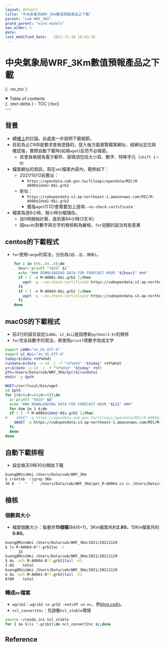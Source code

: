```yaml
---
layout: default
title: "中央氣象局WRF_3Km數值預報產品之下載"
parent: "cwb WRF_3Km"
grand_parent: "wind models"
nav_order: 1
date:               
last_modified_date:   2021-11-30 10:43:16
---
```


# 中央氣象局WRF_3Km數值預報產品之下載

{: .no_toc }

<details open markdown="block">
  <summary>
    Table of contents
  </summary>
  {: .text-delta }
- TOC
{:toc}
</details>
---

## 背景
- 續[樓上](https://sinotec2.github.io/jtd/docs/wind_models/cwbWRF_3Km/)的討論，此處進一步說明下載細節。
- 目前為止CWB是要求會員登錄的，登入後方能瀏覽檔案網址，經網址定位與確認後，實際自動下載時(如用`wget`)反而不必帳密。
  - 其會員帳號為電子郵件、密碼須包括大小寫、數字、特殊字元（`shift 1～0`）
- 檔案網址的資訊，寫在`xml`檔案內容內，範例如下：
  - 2021/10/12前舊址：
    - `https://opendata.cwb.gov.tw/fileapi/opendata/MIC/M-A006${dom}-0$i.grb2`
  - 新址：
    - `https://cwbopendata.s3.ap-northeast-1.amazonaws.com/MIC/M-A006${dom}-0$i.grb2`
    - 舊版`wget`(1.12)會需要加上選項`--no-check-certificate`
- 檔案為逐6小時，按小時分檔儲存。
  - 自0時開始計算，直到第84小時(3天半)
  - 因`macOS`對數字與文字的檢核較為嚴格，`for`迴圈的設法有些差異

## centos的下載程式
- `for`使用`range`的寫法，分別為`{起..迄..間隔}`。

```bash
    for i in {00..84..6};do
      hour=`printf "%02d" $i`
      echo "### DOWNLOADING DATA FOR FORECAST HOUR "${hour}" ###"
      if ! [ -e M-A0061-0$i.grb2 ];then
        wget -q --no-check-certificate https://cwbopendata.s3.ap-northeast-1.amazonaws.com/MIC/M-A0061-0$i.grb2
      fi
      if ! [ -e M-A0064-0$i.grb2 ];then
        wget -q --no-check-certificate https://cwbopendata.s3.ap-northeast-1.amazonaws.com/MIC/M-A0064-0$i.grb2
      fi
    done
```

## macOS的下載程式
- 前2行的語言設定(`LANG`、`LC_ALL`)是因應新`python(3.9)`的檢核
- `for`完全採數字的寫法，再使用`printf`將數字改成文字

```bash
export LANG="en_US.UTF-8"
export LC_ALL="en_US.UTF-8"
today=$(date +%Y%m%d)
rundate=$(date -v-1d -j -f "%Y%m%d" "$today" +%Y%m%d)
yr=$(date -v-1d -j -f "%Y%m%d" "$today" +%Y)
pth=/Users/Data/cwb/WRF_3Km/$yr/${rundate}
mkdir -p $pth

WGET=/usr/local/bin/wget
cd $pth
for ((d=0;d<=84;d+=6));do
  i=`printf "%02d" $d`
  echo "### DOWNLOADING DATA FOR FORECAST HOUR "${i}" ###"
  for dom in 1 4;do
  if ! [ -f M-A006${dom}-0$i.grb2 ];then
#    $WGET -q https://opendata.cwb.gov.tw/fileapi/opendata/MIC/M-A006${dom}-0$i.grb2
    $WGET -q https://cwbopendata.s3.ap-northeast-1.amazonaws.com/MIC/M-A006${dom}-0$i.grb2
  fi
  done
done
```

## 自動下載排程
- 設定每天0時30分開始下載
```bash
kuang@MiniWei /Users/Data/cwb/WRF_3Km
$ crontab -l|grep 3Km
30 0  *  *  *   /Users/Data/cwb/WRF_3Km/get_M-A0064.cs &> /Users/Data/cwb/WRF_3Km/get_M-A0064.out 2>&1
```

## 檢核

### 個數與大小
- 檔案個數大小：每層共**15個檔**(84/6+1)，3Km檔案共約**2.8G**，15Km檔案共約**0.8G**。
```bash
kuang@MiniWei /Users/Data/cwb/WRF_3Km/2021/20211129
$ ls M-A0064-0??.grb2|wc -l
      15
kuang@MiniWei /Users/Data/cwb/WRF_3Km/2021/20211129
$ du -ach M-A0064-0??.grb2|tail -n1
2.8G    total
kuang@MiniWei /Users/Data/cwb/WRF_3Km/2021/20211129
$ du -ach M-A0061-0??.grb2|tail -n1
878M    total
```

### 轉成`nc`檔案
- `wgrib2`：`wgrib2 xx.grb2 –netcdf xx.nc`，參[blog.csdn](https://blog.csdn.net/jiangshuanshuan/article/details/93466122)。
- `ncl_convert2nc`：先啟動`ncl_stable`環境
```bash
source ~/conda_ini ncl_stable
for I in $(ls *.grib2);do ncl_convert2nc $i;done
```

## Reference
